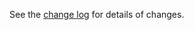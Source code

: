 See the [change log](https://github.com/olivierfriard/BORIS/wiki/BORIS-change-log-v.8) for details of changes.

